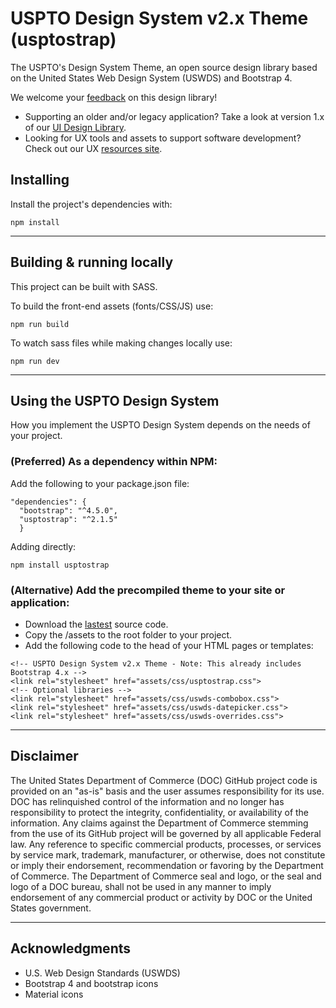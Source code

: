 # USPTO Design System v2.x Theme (usptostrap)
The USPTO's Design System Theme, an open source design library based on the United States Web Design System (USWDS) and Bootstrap 4.

We welcome your [feedback](https://github.com/USPTO/USPTO-DS-Theme/issues) on this design library!

- Supporting an older and/or legacy application? Take a look at version 1.x of our [UI Design Library](https://github.com/USPTO/designpatterns).
- Looking for UX tools and assets to support software development? Check out our UX [resources site](https://github.com/USPTO/USPTO-DS-for-Designers).

## Installing
Install the project's dependencies with:
```
npm install

```
----

## Building & running locally
This project can be built with SASS.

To build the front-end assets (fonts/CSS/JS) use:
```
npm run build
```

To watch sass files while making changes locally use:
```
npm run dev
```
----

## Using the USPTO Design System

How you implement the USPTO Design System depends on the needs of your project.

### (Preferred) As a dependency within NPM:
Add the following to your package.json file:
```
"dependencies": {
  "bootstrap": "^4.5.0",
  "usptostrap": "^2.1.5"
  }
```
Adding directly:
```
npm install usptostrap
```

### (Alternative) Add the precompiled theme to your site or application:

- Download the [lastest](https://github.com/USPTO/USPTO-DS-Theme/archive/master.zip) source code.
- Copy the /assets to the root folder to your project.
- Add the following code to the head of your HTML pages or templates:

```
<!-- USPTO Design System v2.x Theme - Note: This already includes Bootstrap 4.x -->
<link rel="stylesheet" href="assets/css/usptostrap.css">
<!-- Optional libraries -->
<link rel="stylesheet" href="assets/css/uswds-combobox.css">
<link rel="stylesheet" href="assets/css/uswds-datepicker.css">
<link rel="stylesheet" href="assets/css/uswds-overrides.css">
```

----

## Disclaimer

The United States Department of Commerce (DOC) GitHub project code is provided on an "as-is" basis and the user assumes responsibility for its use. DOC has relinquished control of the information and no longer has responsibility to protect the integrity, confidentiality, or availability of the information. Any claims against the Department of Commerce stemming from the use of its GitHub project will be governed by all applicable Federal law. Any reference to specific commercial products, processes, or services by service mark, trademark, manufacturer, or otherwise, does not constitute or imply their endorsement, recommendation or favoring by the Department of Commerce. The Department of Commerce seal and logo, or the seal and logo of a DOC bureau, shall not be used in any manner to imply endorsement of any commercial product or activity by DOC or the United States government.

----

## Acknowledgments

* U.S. Web Design Standards (USWDS)
* Bootstrap 4 and bootstrap icons
* Material icons
